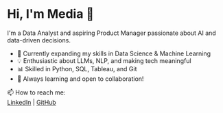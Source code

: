 # Hi, I'm Media 👋

I'm a Data Analyst and aspiring Product Manager passionate about AI and data-driven decisions.

- 🔭 Currently expanding my skills in Data Science & Machine Learning  
- 💡 Enthusiastic about LLMs, NLP, and making tech meaningful  
- 📊 Skilled in Python, SQL, Tableau, and Git  
- 🌱 Always learning and open to collaboration!

📫 How to reach me:  
[LinkedIn](https://www.linkedin.com/in/media-h-younis) | [GitHub](https://github.com/Meddy92)
